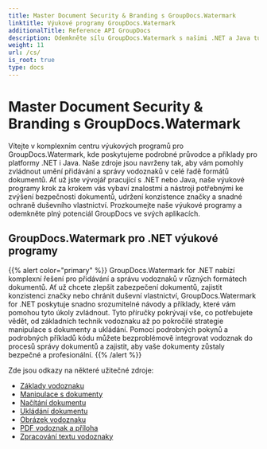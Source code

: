 ```yaml
---
title: Master Document Security & Branding s GroupDocs.Watermark
linktitle: Výukové programy GroupDocs.Watermark
additionalTitle: Reference API GroupDocs
description: Odemkněte sílu GroupDocs.Watermark s našimi .NET a Java tutoriály. Zvládněte techniky vodoznaku pro zabezpečení dokumentů a branding.
weight: 11
url: /cs/
is_root: true
type: docs
---
```

# Master Document Security & Branding s GroupDocs.Watermark


Vítejte v komplexním centru výukových programů pro GroupDocs.Watermark, kde poskytujeme podrobné průvodce a příklady pro platformy .NET i Java. Naše zdroje jsou navrženy tak, aby vám pomohly zvládnout umění přidávání a správy vodoznaků v celé řadě formátů dokumentů. Ať už jste vývojář pracující s .NET nebo Java, naše výukové programy krok za krokem vás vybaví znalostmi a nástroji potřebnými ke zvýšení bezpečnosti dokumentů, udržení konzistence značky a snadné ochraně duševního vlastnictví. Prozkoumejte naše výukové programy a odemkněte plný potenciál GroupDocs ve svých aplikacích.


## GroupDocs.Watermark pro .NET výukové programy
{{% alert color="primary" %}}
GroupDocs.Watermark for .NET nabízí komplexní řešení pro přidávání a správu vodoznaků v různých formátech dokumentů. Ať už chcete zlepšit zabezpečení dokumentů, zajistit konzistenci značky nebo chránit duševní vlastnictví, GroupDocs.Watermark for .NET poskytuje snadno srozumitelné návody a příklady, které vám pomohou tyto úkoly zvládnout. Tyto příručky pokrývají vše, co potřebujete vědět, od základních technik vodoznaku až po pokročilé strategie manipulace s dokumenty a ukládání. Pomocí podrobných pokynů a podrobných příkladů kódu můžete bezproblémově integrovat vodoznak do procesů správy dokumentů a zajistit, aby vaše dokumenty zůstaly bezpečné a profesionální.
{{% /alert %}}

Zde jsou odkazy na některé užitečné zdroje:
 
- [Základy vodoznaku](./net/watermarking-basics/)
- [Manipulace s dokumenty](./net/document-manipulation/)
- [Načítání dokumentu](./net/document-loadings/)
- [Ukládání dokumentu](./net/document-savings/)
- [Obrázek vodoznaku](./net/image-watermarkings/)
- [PDF vodoznak a příloha](./net/pdf-watermarking-attachments/)
- [Zpracování textu vodoznaky](./net/word-processing-watermarkings/)
